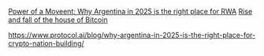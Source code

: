 [Power of a Moveent: Why Argentina in 2025 is the right place for RWA](https://www.protocol.ai/blog/why-argentina-in-2025-is-the-right-place-for-crypto-nation-building)
[Rise and fall of the house of Bitcoin](https://restofworld.org/2021/rise-and-fall-of-the-house-of-bitcoin/)

https://www.protocol.ai/blog/why-argentina-in-2025-is-the-right-place-for-crypto-nation-building/
